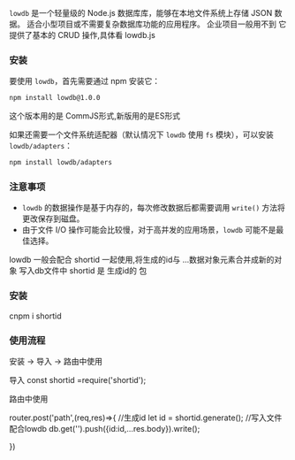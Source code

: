 `lowdb` 是一个轻量级的 Node.js 数据库库，能够在本地文件系统上存储 JSON 数据。
适合小型项目或不需要复杂数据库功能的应用程序。
企业项目一般用不到
它提供了基本的 CRUD 操作,具体看 lowdb.js

### 安装
要使用 `lowdb`，首先需要通过 npm 安装它：
```bash
npm install lowdb@1.0.0
```
这个版本用的是 CommJS形式,新版用的是ES形式

如果还需要一个文件系统适配器（默认情况下 `lowdb` 使用 `fs` 模块），可以安装 `lowdb/adapters`：
```bash
npm install lowdb/adapters
```

### 注意事项
- `lowdb` 的数据操作是基于内存的，每次修改数据后都需要调用 `write()` 方法将更改保存到磁盘。
- 由于文件 I/O 操作可能会比较慢，对于高并发的应用场景，`lowdb` 可能不是最佳选择。


lowdb 一般会配合 shortid 一起使用,将生成的id与 ...数据对象元素合并成新的对象 写入db文件中
shortid 是 生成id的 包

### 安装
cnpm i shortid

### 使用流程
安装 -> 导入 -> 路由中使用

导入
const shortid =require('shortid');

路由中使用

router.post('path',(req,res)=>{
    //生成id
    let id = shortid.generate();
    //写入文件  配合lowdb
    db.get('').push({id:id,...res.body}).write();

})